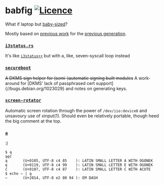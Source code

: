 # babfig [![Licence](https://img.shields.io/badge/license-MIT-blue.svg?style=flat)](LICENSE)
What if laptop but [baby-sized](//twitter.com/nabijaczleweli/status/1321625051771375616)?

Mostly based on [previous work](//github.com/nabijaczleweli/topfig) for the [previous generation](https://twitter.com/nabijaczleweli/status/1213277562434142211).

### [`i3status.rs`](i3status.rs)
It's like [`i3status++`](//github.com/nabijaczleweli/topfig/blob/master/README.md#bini3status) but with a, like, seven-syscall loop instead

### [`secureboot`](secureboot)
~~A DKMS sign helper for (semi-)automatic signing built modules~~ A work-around for [DKMS' lack of passphrased cert support]{//bugs.debian.org/1023029} and notes on generating keys.

### [`screen-rotator`](screen-rotator)
Automatic screen rotation through the power of `/dev/iio:device0` and unsavoury use of xinput(1).
Should even be relatively portable, though heed the big comment at the top.

### [`ą`](ą.c)
:)
```
$ ą
ąęć
ą       (U+0105, UTF-8 c4 85    ): LATIN SMALL LETTER A WITH OGONEK
ę       (U+0119, UTF-8 c4 99    ): LATIN SMALL LETTER E WITH OGONEK
ć       (U+0107, UTF-8 c4 87    ): LATIN SMALL LETTER C WITH ACUTE
$ echo — | ą
—       (U+2014, UTF-8 e2 80 94 ): EM DASH
```
